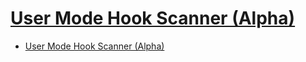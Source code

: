 # [User Mode Hook Scanner (Alpha)](https://www.malwaretech.com/2015/08/user-mode-hook-scanner-alpha.html)

- [User Mode Hook Scanner (Alpha)](#user-mode-hook-scanner-alpha)